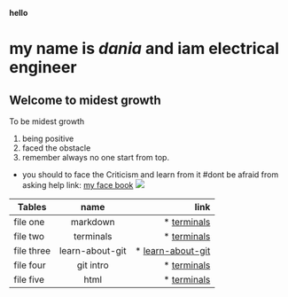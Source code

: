 **hello**
# my name is *dania* and iam electrical engineer
## Welcome to midest growth 
To be midest growth 
1. being positive
1. faced the obstacle 
1. remember always no one start from top.
* you should to face the Criticism and learn from it 
#dont be afraid from asking help
link: [my face book](https://)
![](https://www.innerdrive.co.uk/wp-content/uploads/2017/05/How-to-develop-a-growth-mindset-.png)

| Tables        | name          |  link |
| ------------- |:-------------:| -----:|
| file one      | markdown| * [terminals](https://daniaalrababa9.github.io/LearningJournal/terminals)|
| file two      | terminals| * [terminals](https://daniaalrababa9.github.io/LearningJournal/terminals)|
| file three      | learn-about-git | * [learn-about-git](https://daniaalrababa9.github.io/LearningJournal/learn-about-git) |
| file four      |git intro| * [terminals](https://daniaalrababa9.github.io/LearningJournal/terminals)|
| file five      | html| * [terminals](https://daniaalrababa9.github.io/LearningJournal/terminals)|
